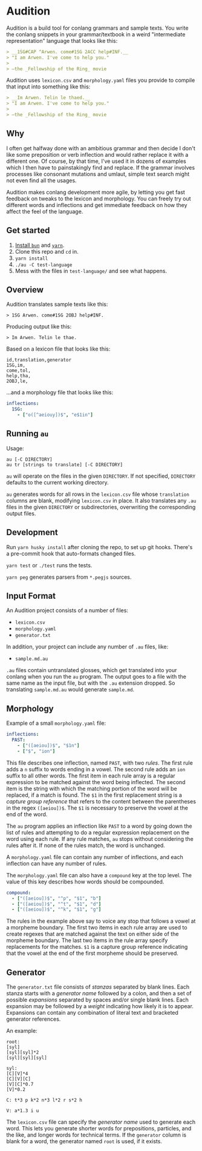 # Audition

Audition is a build tool for conlang grammars and sample texts. You write the conlang snippets in your grammar/textbook in a weird "intermediate representation" language that looks like this:

```markdown
> __1SG#CAP ^Arwen. come#1SG 2ACC help#INF.__
> "I am Arwen. I've come to help you."
>
> —the _Fellowship of the Ring_ movie
```

Audition uses `lexicon.csv` and `morphology.yaml` files you provide to compile that input into something like this:

```markdown
> __Im Arwen. Telin le thaed.__
> "I am Arwen. I've come to help you."
>
> —the _Fellowship of the Ring_ movie
```

## Why

I often get halfway done with an ambitious grammar and then decide I don't like some preposition or verb inflection and would rather replace it with a different one. Of course, by that time, I've used it in dozens of examples which I then have to painstakingly find and replace. If the grammar involves processes like consonant mutations and umlaut, simple text search might not even find all the usages.

Audition makes conlang development more agile, by letting you get fast feedback on tweaks to the lexicon and morphology. You can freely try out different words and inflections and get immediate feedback on how they affect the feel of the language.

## Get started

1. [Install `bun`](https://bun.sh/) and [`yarn`](https://yarnpkg.com/getting-started/install).
2. Clone this repo and `cd` in.
3. `yarn install`
4. `./au -C test-language`
5. Mess with the files in `test-language/` and see what happens.

## Overview

Audition translates sample texts like this:

```
> 1SG Arwen. come#1SG 2OBJ help#INF.
```

Producing output like this:

```
> Im Arwen. Telin le thae.
```

Based on a lexicon file that looks like this:

```csv
id,translation,generator
1SG,im,
come,tol,
help,tha,
2OBJ,le,
```

...and a morphology file that looks like this:

```yaml
inflections:
  1SG:
    - ["o([^aeiouy])$", "e$1in"]
```

## Running `au`

Usage:

```
au [-C DIRECTORY]
au tr [strings to translate] [-C DIRECTORY]
```

`au` will operate on the files in the given `DIRECTORY`.
If not specified, `DIRECTORY` defaults to the current working directory.

`au` generates words for all rows in the `lexicon.csv` file whose `translation` columns
are blank, modifying `lexicon.csv` in place. It also translates any `.au` files in
the given `DIRECTORY` or subdirectories, overwriting the corresponding output files.

## Development

Run `yarn husky install` after cloning the repo, to set up git hooks. There's a pre-commit
hook that auto-formats changed files.

`yarn test` or `./test` runs the tests.

`yarn peg` generates parsers from `*.pegjs` sources.

## Input Format

An Audition project consists of a number of files:

- `lexicon.csv`
- `morphology.yaml`
- `generator.txt`

In addition, your project can include any number of `.au` files, like:

- `sample.md.au`

`.au` files contain untranslated glosses, which get translated into your conlang
when you run the `au` program. The output goes to a file with the
same name as the input file, but with the `.au` extension dropped. So translating
`sample.md.au` would generate `sample.md`.

## Morphology

Example of a small `morphology.yaml` file:

```yaml
inflections:
  PAST:
    - ["([aeiou])$", "$1n"]
    - ["$", "ion"]
```

This file describes one inflection, named `PAST`, with two _rules_. The first
rule adds a `n` suffix to words ending in a vowel. The second rule adds an `ion`
suffix to all other words. The first item in each rule array is a
regular expression to be matched against the word being inflected. The second
item is the string with which the matching portion of the word will be replaced,
if a match is found. The `$1` in the first replacement string is a _capture group reference_ that refers to the content between the parentheses in the regex `([aeiou])$`. The `$1` is necessary to preserve the vowel at the end of the word.

The `au` program applies an inflection like `PAST` to a word by going down the
list of rules and attempting to do a regular expression replacement on the word
using each rule. If any rule matches, `au` stops without considering the rules
after it. If none of the rules match, the word is unchanged.

A `morphology.yaml` file can contain any number of inflections, and each inflection
can have any number of rules.

The `morphology.yaml` file can also have a `compound` key at the top level. The
value of this key describes how words should be compounded.

```yaml
compound:
  - ["([aeiou])$", "^p", "$1", "b"]
  - ["([aeiou])$", "^t", "$1", "d"]
  - ["([aeiou])$", "^k", "$1", "g"]
```

The rules in the example above say to voice any stop that follows a vowel at a
morpheme boundary. The first two items in each rule array are used to
create regexes that are matched against the text on either side of the morpheme
boundary. The last two items in the rule array specify replacements for the matches.
`$1` is a capture group reference indicating that the vowel at the end of the
first morpheme should be preserved.

## Generator

The `generator.txt` file consists of _stanzas_ separated by blank lines. Each stanza
starts with a _generator name_ followed by a colon, and then a set of possible _expansions_
separated by spaces and/or single blank lines. Each expansion may be followed by a _weight_ indicating how
likely it is to appear. Expansions can contain any combination of literal text and
bracketed generator references.

An example:

```
root:
[syl]
[syl][syl]*2
[syl][syl][syl]

syl:
[C][V]*4
[C][V][C]
[V][C]*0.7
[V]*0.2

C: t*3 p k*2 n*3 l*2 r s*2 h

V: a*1.3 i u
```

The `lexicon.csv` file can specify the _generator name_ used to generate each word.
This lets you generate shorter words for prepositions, particles, and the like, and
longer words for technical terms.
If the `generator` column is blank for a word, the generator named `root` is used,
if it exists.

